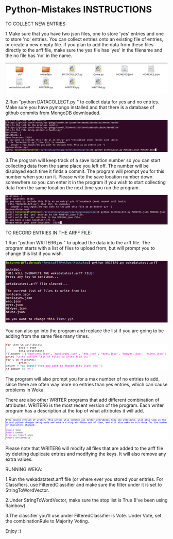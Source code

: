 Python-Mistakes INSTRUCTIONS
==========================================================================================================================

TO COLLECT NEW ENTRIES:

1.Make sure that you have two json files, one to store 'yes' entries and one to store 'no' entries. You can collect entries onto an existing file of entries, or create a new empty file. If you plan to add the data from these files directly to the arff file, make sure the yes file has 'yes' in the filename and the no file has 'no' in the name.

![Alt text](/INSTRUCTIONS/fig1.png?raw=true "FIGURE 1")

2.Run "python DATACOLLECT.py <yesfile> <nofile>" to collect data for yes and no entries. Make sure you have pymongo installed and that there is a database of github commits from MongoDB downloaded. 

![Alt text](/INSTRUCTIONS/fig2.png?raw=true "FIGURE 2")

3.The program will keep track of a save location number so you can start collecting data from the same place you left off. The number will be displayed each time it finds a commit. The program will prompt you for this number when you run it. Please write the save location number down somewhere so you can enter it in the program if you wish to start collecting data from the same location the next time you run the program.

![Alt text](/INSTRUCTIONS/fig3.png?raw=true "FIGURE 3")

TO RECORD ENTRIES IN THE ARFF FILE:

1.Run "python WRITER6.py <name of arff file>" to upload the data into the arff file. The program starts with a list of files to upload from, but will prompt you to change this list if you wish.

![Alt text](/INSTRUCTIONS/fig4.png?raw=true "FIGURE 4")

You can also go into the program and replace the list if you are going to be adding from the same files many times. 

![Alt text](/INSTRUCTIONS/fig5.png?raw=true "FIGURE 5")

The program will also prompt you for a max number of no entries to add, since there are often way more no entries than yes entries, which can cause problems in Weka.

There are also other WRITER programs that add different combination of attributes. WRITER6 is the most recent version of the program. Each writer program has a description at the top of what attributes it will add.

![Alt text](/INSTRUCTIONS/fig6.png?raw=true "FIGURE 6")

Please note that WRITER6 will modify all files that are added to the arff file by deleting duplicate entries and modifying the keys. It will also remove any extra values.

RUNNING WEKA:

1.Run the wekadatatest.arff file (or where ever you stored your entries. For Classifiers, use FilteredClassifier and make sure the filter under it is set to StringToWordVector. 

2.Under StringToWordVector, make sure the stop list is True (I've been using Rainbow)

3.The classifier you'll use under FilteredClassifier is Vote. Under Vote, set the combinationRule to Majority Voting.



Enjoy :)
